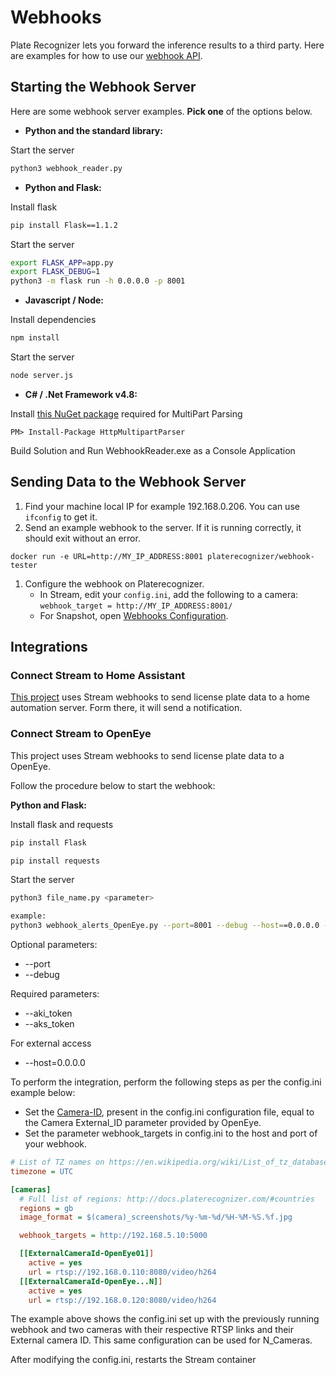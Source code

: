 # Webhooks

Plate Recognizer lets you forward the inference results to a third party. Here are examples for how to use our [webhook API](http://docs.platerecognizer.com/#webhooks).

## Starting the Webhook Server

Here are some webhook server examples. **Pick one** of the options below.

- **Python and the standard library:**

Start the server

```bash
python3 webhook_reader.py
```

- **Python and Flask:**

Install flask

```bash
pip install Flask==1.1.2
```

Start the server

```bash
export FLASK_APP=app.py
export FLASK_DEBUG=1
python3 -m flask run -h 0.0.0.0 -p 8001
```

- **Javascript / Node:**

Install dependencies

```bash
npm install
```

Start the server

```bash
node server.js
```

- **C# / .Net Framework v4.8:**

Install [this NuGet package](https://github.com/Http-Multipart-Data-Parser/Http-Multipart-Data-Parser) required for MultiPart Parsing

```shell
PM> Install-Package HttpMultipartParser
```

Build Solution and Run WebhookReader.exe as a Console Application

## Sending Data to the Webhook Server

1. Find your machine local IP for example 192.168.0.206. You can use `ifconfig` to get it.
2. Send an example webhook to the server. If it is running correctly, it should exit without an error.

```shell
docker run -e URL=http://MY_IP_ADDRESS:8001 platerecognizer/webhook-tester
```

1. Configure the webhook on Platerecognizer.
   - In Stream, edit your `config.ini`, add the following to a camera: `webhook_target = http://MY_IP_ADDRESS:8001/`
   - For Snapshot, open [Webhooks Configuration](https://app.platerecognizer.com/accounts/webhooks/).

## Integrations

### Connect Stream to Home Assistant

[This project](https://github.com/adamjernst/plate-handler) uses Stream webhooks to send license plate data to a home automation server. Form there, it will send a notification.

### Connect Stream to OpenEye

This project uses Stream webhooks to send license plate data to a OpenEye.

Follow the procedure below to start the webhook:

**Python and Flask:**

Install flask and requests

```bash
pip install Flask
```

```bash
pip install requests
```

Start the server

```bash
python3 file_name.py <parameter>

example:
python3 webhook_alerts_OpenEye.py --port=8001 --debug --host==0.0.0.0 --aki_token=abcdefg --aks_token=abcdefghijklmnopqrstuvxz
```

Optional parameters:

- --port
- --debug

Required parameters:

- --aki_token
- --aks_token

For external access

- --host=0.0.0.0

To perform the integration, perform the following steps as per the config.ini example below:

- Set the [Camera-ID](https://guides.platerecognizer.com/docs/stream/configuration#hierarchical-configuration), present in the config.ini configuration file, equal to the Camera External_ID parameter provided by OpenEye.
- Set the parameter webhook_targets in config.ini to the host and port of your webhook.

```ini
# List of TZ names on https://en.wikipedia.org/wiki/List_of_tz_database_time_zones
timezone = UTC

[cameras]
  # Full list of regions: http://docs.platerecognizer.com/#countries
  regions = gb
  image_format = $(camera)_screenshots/%y-%m-%d/%H-%M-%S.%f.jpg

  webhook_targets = http://192.168.5.10:5000

  [[ExternalCameraId-OpenEye01]]
    active = yes
    url = rtsp://192.168.0.110:8080/video/h264
  [[ExternalCameraId-OpenEye...N]]
    active = yes
    url = rtsp://192.168.0.120:8080/video/h264
```

The example above shows the config.ini set up with the previously running webhook and two cameras with their respective RTSP links and their External camera ID. This same configuration can be used for N_Cameras.

After modifying the config.ini, restarts the Stream container
